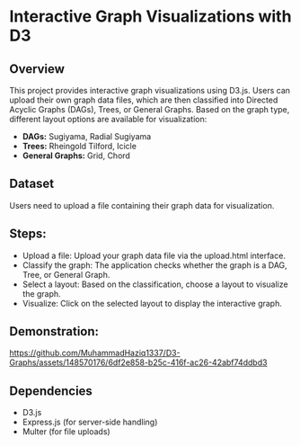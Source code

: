 # Interactive Graph Visualizations with D3

## Overview

This project provides interactive graph visualizations using D3.js. Users can upload their own graph data files, which are then classified into Directed Acyclic Graphs (DAGs), Trees, or General Graphs. Based on the graph type, different layout options are available for visualization:

- **DAGs:** Sugiyama, Radial Sugiyama
- **Trees:** Rheingold Tilford, Icicle
- **General Graphs:** Grid, Chord

## Dataset

Users need to upload a file containing their graph data for visualization.

## Steps:
- Upload a file: Upload your graph data file via the upload.html interface.
- Classify the graph: The application checks whether the graph is a DAG, Tree, or General Graph.
- Select a layout: Based on the classification, choose a layout to visualize the graph.
- Visualize: Click on the selected layout to display the interactive graph.

## Demonstration:

https://github.com/MuhammadHaziq1337/D3-Graphs/assets/148570176/6df2e858-b25c-416f-ac26-42abf74ddbd3



## Dependencies
- D3.js
- Express.js (for server-side handling)
- Multer (for file uploads)
